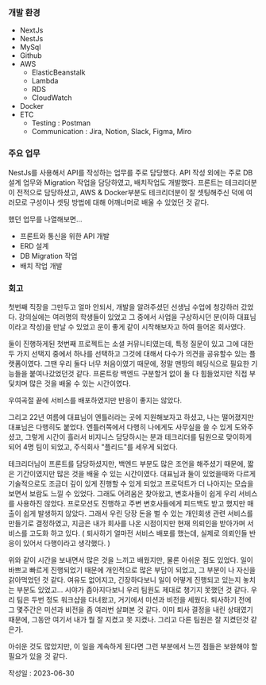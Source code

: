 ### 개발 환경

- NextJs
- NestJs
- MySql
- Github
- AWS
  - ElasticBeanstalk
  - Lambda
  - RDS
  - CloudWatch
- Docker
- ETC
  - Testing : Postman
  - Communication : Jira, Notion, Slack, Figma, Miro 



### 주요 업무

NestJs를 사용해서 API를 작성하는 업무를 주로 담당했다. API 작성 외에는 주로 DB설계 업무와 Migration 작업을 담당하였고, 배치작업도 개발했다. 프론트는 테크리더분이 전적으로 담당하셨고, AWS & Docker부분도 테크리더분이 잘 셋팅해주신 덕에 여러모로 구성이나 셋팅 방법에 대해 어깨너머로 배울 수 있었던 것 같다.

했던 업무를 나열해보면...

- 프론트와 통신을 위한 API 개발
- ERD 설계
- DB Migration 작업
- 배치 작업 개발



### 회고

첫번째 직장을 그만두고 얼마 안되서, 개발을 알려주셨던 선생님 수업에 청강하러 갔었다. 강의실에는 여러명의 학생들이 있었고 그 중에서 사업을 구상하시던 분(이하 대표님이라고 작성)을 만날 수 있었고 운이 좋게 같이 시작해보자고 하여 들어온 회사였다.

둘이 진행하게된 첫번째 프로젝트는 소셜 커뮤니티였는데, 특정 질문이 있고 그에 대한 두 가지 선택지 중에서 하나를 선택하고 그것에 대해서 다수가 의견을 공유할수 있는 플랫폼이였다. 그땐 우리 둘다 너무 처음이였기 때문에, 정말 맨땅의 헤딩식으로 필요한 기능들을 붙여나갔었던것 같다. 프론트랑 백엔드 구분할거 없이 둘 다 힘들었지만 직접 부딫치며 많은 것을 배울 수 있는 시간이였다.  

우여곡절 끝에 서비스를 배포하였지만 반응이 좋지는 않았다.  

그리고 22년 여름에 대표님이 엔틀러라는 곳에 지원해보자고 하셨고, 나는 떨어졌지만 대표님은 다행히도 붙었다. 엔틀러쪽에서 다행히 나에게도 사무실을 쓸 수 있게 도와주셨고, 그렇게 시간이 흘러서 비지니스 담당하시는 분과 테크리더를 팀원으로 맞이하게 되어 4명 팀이 되었고, 주식회사 "플리드"를 세우게 되었다. 

테크리더님이 프론트를 담당하셨지만, 백엔드 부분도 많은 조언을 해주셨기 때문에, 짧은 기간이였지만 많은 것을 배울 수 있는 시간이였다. 대표님과 둘이 있었을때와 다르게 기술적으로도 조금더 깊이 있게 진행할 수 있게 되었고 프로덕트가 더 나아지는 모습을 보면서 보람도 느낄 수 있었다. 그래도 어려움은 찾아왔고, 변호사들이 쉽게 우리 서비스를 사용하진 않았다. 프로모션도 진행하고 주변 변호사들에게 피드백도 받고 했지만 매출이 쉽게 발생하지 않았다. 그래서 우린 당장 돈을 벌 수 있는 개인회생 관련 서비스를 만들기로 결정하였고, 지금은 내가 회사를 나온 시점이지만 현재 의뢰인을 받아가며 서비스를 고도화 하고 있다. ( 퇴사하기 얼마전 서비스 배포를 했는데, 실제로 의뢰인들 반응이 있어서 다행이라고 생각했다. )   

위와 같이 시간을 보내면서 많은 것을 느끼고 배웠지만, 물론 아쉬운 점도 있었다. 일이 바쁘고 빠르게 진행되었기 때문에 개인적으로 많은 부담이 되었고, 그 부분이 나 자신을 갉아먹었던 것 같다. 여유도 없어지고, 긴장하다보니 일이 어떻게 진행되고 있는지 놓치는 부분도 있었고... 시야가 좁아지다보니 우리 팀원도 제대로 챙기지 못했던 것 같다. 우리 팀은 두번 정도 워크샵을 다녀왔고, 거기에서 미션과 비전을 세웠다. 퇴사하기 전에 그 몇주간은 미션과 비전을 좀 여러번 살펴본 것 같다. 이미 퇴사 결정을 내린 상태였기 때문에, 그동안 여기서 내가 뭘 잘 지켰고 못 지켰나. 그리고 다른 팀원은 잘 지켰던것 같은가.

아쉬운 것도 많았지만, 이 일을 계속하게 된다면 그런 부분에서 느낀 점들은 보완해야 할 필요가 있을 것 같다. 

작성일 : 2023-06-30
